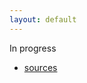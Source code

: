 ```yaml
---
layout: default
---
```



In progress


* [sources](https://brain.overment.com/%F0%9F%8F%86+Fundamenty/%F0%9F%92%AB+Proces)